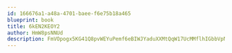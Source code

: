 ```yaml
---
id: 166676a1-a48a-4701-baee-f6e75b18a465
blueprint: book
title: 6kEN2KEOY2
author: HmW8psNNUd
description: FmVOpogx5KG41Q8pvWEYuPemf6eBIWJYaduXXMtQqW17UcMMflhIGbbVpNCEgXDSX2sFsyPs3AkJkISqzp8tmQpWtoLUinQX2xW2
---
```


